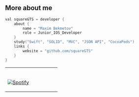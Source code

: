 
## More about me
```swift
val squareGTS = developer {
    about {
        name = "Maxim Bekmetov"
        role = Junior_IOS_Developer
    }
    study("Swift", "SOLID", "MVC", "JSON API", "CocoaPods")
    links {
        website = "github.com/squareGTS"
    }
}
```



<table width="100%"> 
  <tr>
  <td width="50%">
      
&nbsp; <br>  [![Spotify](https://novatorem.squaregts.vercel.app/api/spotify)](https://open.spotify.com/user/12125645050)

  </td>
  <td width="50%">
